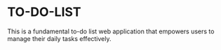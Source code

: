 # TO-DO-LIST
This is a fundamental to-do list web application that empowers users to manage their daily tasks effectively.
